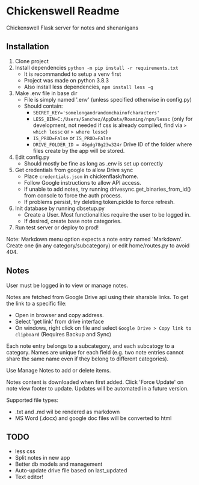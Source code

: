 Chickenswell Readme
=========

Chickenswell Flask server for notes and shenanigans

Installation
-----

1. Clone project
2. Install dependencies `python -m pip install -r requirements.txt`
     * It is recommanded to setup a venv first
     * Project was made on python 3.8.3
     * Also install less dependencies, `npm install less -g`
3. Make .env file in base dir
     * File is simply named '.env' (unless specified otherwise in config.py)
     * Should contain:
         * `SECRET_KEY='somelongandrandomchainofcharacters'`
         * `LESS_BIN=C:/Users/Sanchez/AppData/Roaming/npm/lessc` (only for development, not needed if css is already compiled, find via `> which lessc` or `> where lessc`)
         * `IS_PROD=False` or `IS_PROD=False`
         * `DRIVE_FOLDER_ID = 46gdg78g23w324r` Drive ID of the folder where files create by the app will be stored.
4. Edit config.py 
     * Should mostly be fine as long as .env is set up correctly
5. Get credentials from google to allow Drive sync
     * Place `credentials.json` in chickenflask/home.
     * Follow Google instructions to allow API access.
     * If unable to add notes, try running drivesync.get_binaries_from_id() from console to force the auth process.
     * If problems persist, try deleting token.pickle to force refresh.
6. Init database by running dbsetup.py
     * Create a User. Most functionalities require the user to be logged in.
     * If desired, create base note categories.
7. Run test server or deploy to prod!

Note: Markdown menu option expects a note entry named 'Markdown'. Create one (in any category/subcategory) or edit home/routes.py to avoid 404.


Notes
---

User must be logged in to view or manage notes.

Notes are fetched from Google Drive api using their sharable links. To get the link to a specific file:

* Open in browser and copy address.
* Select 'get link' from drive interface
* On windows, right click on file and select `Google Drive > Copy link to clipboard` (Requires Backup and Sync) 

Each note entry belongs to a subcategory, and each subcatogy to a category. Names are unique for each field (e.g. two note entries cannot share the same name even if they belong to different categories).

Use Manage Notes to add or delete items.

Notes content is downloaded when first added. Click 'Force Update' on note view footer to update. Updates will be automated in a future version.

Supported file types:

* .txt and .md wil be rendered as markdown 
* MS Word (.docx) and google doc files will be converted to html


TODO
----

* less css
* Split notes in new app
* Better db models and management
* Auto-update drive file based on last_updated
* Text editor!
